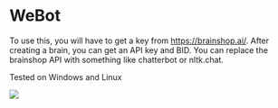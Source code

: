 # WeBot

To use this, you will have to get a key from https://brainshop.ai/.
After creating a brain, you can get an API key and BID. You can replace the brainshop API with something like chatterbot or nltk.chat.

Tested on Windows and Linux

<a href="gitpod.io/#https://github.com/Sethikask/webot"><img src="https://camo.githubusercontent.com/76e60919474807718793857d8eb615e7a50b18b04050577e5a35c19421f260a3/68747470733a2f2f676974706f642e696f2f627574746f6e2f6f70656e2d696e2d676974706f642e737667"></a>
